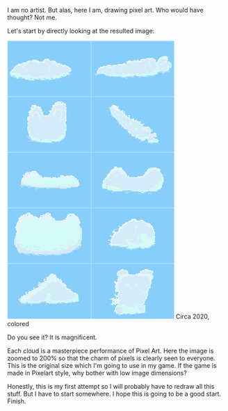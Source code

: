 I am no artist. But alas, here I am, drawing pixel art. Who would have thought?
Not me.

Let's start by directly looking at the resulted image:

<img class="pure-img" src="assets/images/pixel_clouds_attempt.png">
<span class="subtitle-image">Circa 2020, colored</span>

Do you see it? It is magnificent.

Each cloud is a masterpiece performance of Pixel Art. Here the image is zoomed
to 200% so that the charm of pixels is clearly seen to everyone. This is the
original size which I'm going to use in my game. If the game is made in Pixelart
style, why bother with low image dimensions?

Honestly, this is my first attempt so I will probably have to redraw all this
stuff. But I have to start somewhere. I hope this is going to be a good start.
Finish.
